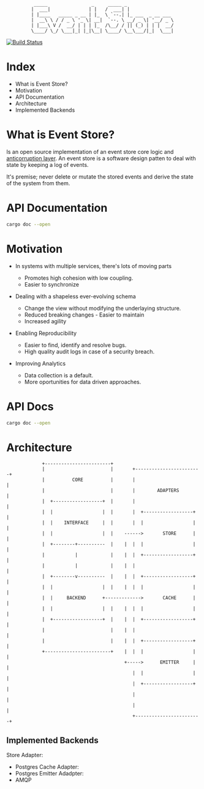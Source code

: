               _____                _     _____ _                 
             |  ___|              | |   /  ___| |                
             | |____   _____ _ __ | |_  \ `--.| |_ ___  _ __ ___ 
             |  __\ \ / / _ \ '_ \| __|  `--. \ __/ _ \| '__/ _ \
             | |___\ V /  __/ | | | |_  /\__/ / || (_) | | |  __/
             \____/ \_/ \___|_| |_|\__| \____/ \__\___/|_|  \___|

[![Build Status](https://travis-ci.org/repositive/event-store-rs.svg?branch=master)](https://travis-ci.org/repositive/event-store-rs)

# Index


- What is Event Store?
- Motivation
- API Documentation
- Architecture
- Implemented Backends

# What is Event Store?

Is an open source implementation of an event store core logic and [anticorruption layer](https://docs.microsoft.com/en-us/azure/architecture/patterns/anti-corruption-layer).
An event store is a software design patten to deal with state by keeping a log of events.

It's premise; never delete or mutate the stored events and derive the state of the system from them. 

# API Documentation

```bash
cargo doc --open
```


# Motivation


* In systems with multiple services, there's lots of moving parts
  - Promotes high cohesion with low coupling.
  - Easier to synchronize

* Dealing with a shapeless ever-evolving schema
  - Change the view without modifying the underlaying structure.
  - Reduced breaking changes - Easier to maintain
  - Increased agility

* Enabling Reproducibility
  - Easier to find, identify and resolve bugs.
  - High quality audit logs in case of a security breach.

* Improving Analytics
  - Data collection is a default.
  - More oportunities for data driven approaches.

# API Docs

```bash
cargo doc --open
```

# Architecture

                 +------------------------+
                 |                        |       +------------------------+
                 |          CORE          |       |                        |
                 |                        |       |        ADAPTERS        |
                 |  +------------------+  |       |                        |
                 |  |                  |  |       |  +------------------+  |
                 |  |    INTERFACE     |  |       |  |                  |  |
                 |  |                  |  |    ------>       STORE      |  |
                 |  +--------+----------  |    |  |  |                  |  |
                 |           |            |    |  |  +------------------+  |
                 |           |            |    |  |                        |
                 |  +--------v----------  |    |  |  +------------------+  |
                 |  |                  |  |    |  |  |                  |  |
                 |  |     BACKEND      +------------->       CACHE      |  |
                 |  |                  |  |    |  |  |                  |  |
                 |  +------------------+  |    |  |  +------------------+  |
                 |                        |    |  |                        |
                 |                        |    |  |  +------------------+  |
                 +------------------------+    |  |  |                  |  |
                                               +----->      EMITTER     |  |
                                                  |  |                  |  |
                                                  |  +------------------+  |
                                                  |                        |
                                                  |                        |
                                                  +------------------------+

Implemented Backends
---
Store Adapter:
  - Postgres
Cache Adapter:
  - Postgres
Emitter Adadpter:
  - AMQP
